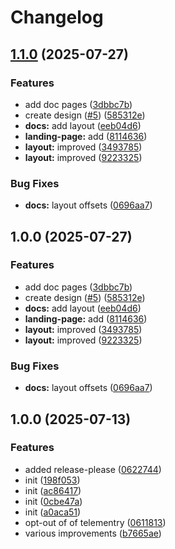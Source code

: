 # Changelog

## [1.1.0](https://github.com/dark-orchid/dark-orchid.github.io/compare/v1.0.0...v1.1.0) (2025-07-27)


### Features

* add doc pages ([3dbbc7b](https://github.com/dark-orchid/dark-orchid.github.io/commit/3dbbc7b5f8412d1fd31c7a406cde102e57cae71f))
* create design ([#5](https://github.com/dark-orchid/dark-orchid.github.io/issues/5)) ([585312e](https://github.com/dark-orchid/dark-orchid.github.io/commit/585312ef163b86da0d56cc0cf23dfb635838849a))
* **docs:** add layout ([eeb04d6](https://github.com/dark-orchid/dark-orchid.github.io/commit/eeb04d63730e88659cce185039cc33b5b9ed0667))
* **landing-page:** add ([8114636](https://github.com/dark-orchid/dark-orchid.github.io/commit/811463633da60ce6d67eeb0358596c51de9b095f))
* **layout:** improved ([3493785](https://github.com/dark-orchid/dark-orchid.github.io/commit/3493785bcad7dbdb9a4c177949add5ddc78f6208))
* **layout:** improved ([9223325](https://github.com/dark-orchid/dark-orchid.github.io/commit/9223325c24e173ffd4247a7fa21e8c764a9d83e0))


### Bug Fixes

* **docs:** layout offsets ([0696aa7](https://github.com/dark-orchid/dark-orchid.github.io/commit/0696aa70ef53c0bd512d8e0b508f1107a3187787))

## 1.0.0 (2025-07-27)


### Features

* add doc pages ([3dbbc7b](https://github.com/dark-orchid/dark-orchid.github.io/commit/3dbbc7b5f8412d1fd31c7a406cde102e57cae71f))
* create design ([#5](https://github.com/dark-orchid/dark-orchid.github.io/issues/5)) ([585312e](https://github.com/dark-orchid/dark-orchid.github.io/commit/585312ef163b86da0d56cc0cf23dfb635838849a))
* **docs:** add layout ([eeb04d6](https://github.com/dark-orchid/dark-orchid.github.io/commit/eeb04d63730e88659cce185039cc33b5b9ed0667))
* **landing-page:** add ([8114636](https://github.com/dark-orchid/dark-orchid.github.io/commit/811463633da60ce6d67eeb0358596c51de9b095f))
* **layout:** improved ([3493785](https://github.com/dark-orchid/dark-orchid.github.io/commit/3493785bcad7dbdb9a4c177949add5ddc78f6208))
* **layout:** improved ([9223325](https://github.com/dark-orchid/dark-orchid.github.io/commit/9223325c24e173ffd4247a7fa21e8c764a9d83e0))


### Bug Fixes

* **docs:** layout offsets ([0696aa7](https://github.com/dark-orchid/dark-orchid.github.io/commit/0696aa70ef53c0bd512d8e0b508f1107a3187787))

## 1.0.0 (2025-07-13)


### Features

* added release-please ([0622744](https://github.com/dark-orchid/dark-orchid.github.io/commit/06227440c00f20baf4b60238f3c762b9ed07a1d3))
* init ([198f053](https://github.com/dark-orchid/dark-orchid.github.io/commit/198f05386a98592437d138074d2f019db028b799))
* init ([ac86417](https://github.com/dark-orchid/dark-orchid.github.io/commit/ac864178168e1eb7f06fbded205dd35d6c418877))
* init ([0cbe47a](https://github.com/dark-orchid/dark-orchid.github.io/commit/0cbe47a787fa096018d3081d1dbbeebdaf825ff1))
* init ([a0aca51](https://github.com/dark-orchid/dark-orchid.github.io/commit/a0aca51f71c8ca560b4f3393619768ba34b33c8f))
* opt-out of of telementry ([0611813](https://github.com/dark-orchid/dark-orchid.github.io/commit/0611813db0c3c4c6ebc94980e9efdf4519ebfd26))
* various improvements ([b7665ae](https://github.com/dark-orchid/dark-orchid.github.io/commit/b7665ae6e1f43b5f233e9268fa2f1b25e23d1ee9))
